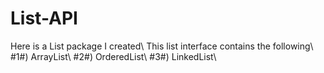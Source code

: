 # List-API
Here is a List package I created\\
This list interface contains the following\\
 #1#) ArrayList\\
 #2#) OrderedList\\
 #3#) LinkedList\\
